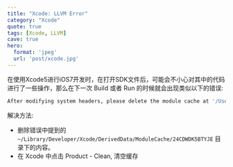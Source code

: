 ```yaml
---
title: "Xcode: LLVM Error"
category: "Xcode"
quote: true
tags: [Xcode, LLVM]
cave: true
hero:
  format: 'jpeg'
  url: 'post/xcode.jpg'
---
```

在使用Xcode5进行iOS7开发时，在打开SDK文件后，可能会不小心对其中的代码进行了一些操作，那么在下一次 Build 或者 Run 的时候就会出现类似以下的错误:
 
```sh
After modifying system headers, please delete the module cache at '/Users/one/Library/Developer/Xcode/DerivedData/ModuleCache/24CDWDK5BTYJE'
```

解决方法:

- 删除错误中提到的 `~/Library/Developer/Xcode/DerivedData/ModuleCache/24CDWDK5BTYJE` 目录下的内容。
- 在 Xcode 中点击 Product - Clean, 清空缓存